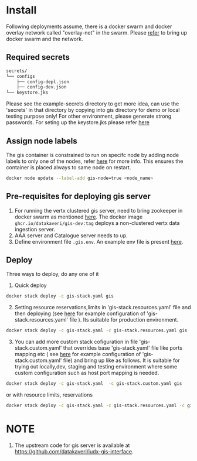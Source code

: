 # Install
 Following deployments assume, there is a docker swarm and  docker overlay network called "overlay-net"  in the swarm. Please [refer](../../../docs/swarm-setup.md) to bring up docker swarm and the network.
## Required secrets
```sh
secrets/
└── configs
    ├── config-depl.json
    ├── config-dev.json
└── keystore.jks
```
Please see the example-secrets directory to get more idea, can use the 'secrets' in that directory by copying into gis  directory  for demo or local testing purpose only! For other environment, please generate strong passwords. For seting up the keystore.jks please refer [here](https://github.com/datakaveri/iudx-voc-server#jwt-signing-key-setup)

## Assign node labels
 The gis container is constrained to run on specifc node by adding node labels to only one of the nodes, refer [here](https://docs.docker.com/engine/swarm/services/#placement-constraints) for more info. This ensures the container is placed always to same node on restart.
```sh
docker node update --label-add gis-node=true <node_name>
```
## Pre-requisites for deploying gis server
1. For running the vertx clustered gis server, need to bring zookeeper in docker swarm as mentioned [here](../zookeeper/README.md).
The  docker image ```ghcr.io/datakaveri/gis-dev:tag``` deploys a non-clustered vertx data ingestion server.
2. AAA server and Catalogue server needs to up.
4. Define environment file ```.gis.env```. An example env file is present [here](example-env).
## Deploy

Three ways to deploy, do any one of it
1. Quick deploy  
```sh
docker stack deploy -c gis-stack.yaml gis 
```
2. Setting resource reservations,limits in 'gis-stack.resources.yaml' file and then deploying (see [here](example-gis-stack.resources.yaml) for example configuration of 'gis-stack.resources.yaml' file ). Its suitable for production environment.

```sh
docker stack deploy -c gis-stack.yaml -c gis-stack.resources.yaml gis
```
3. You can add more custom stack cofiguration in file 'gis-stack.custom.yaml' that overrides base 'gis-stack.yaml' file like ports mapping etc ( see [here](example-gis-stack.custom.yaml) for example configuration of 'gis-stack.custom.yaml' file)  and bring up like as follows. It is suitable for trying out locally,dev, staging and testing environment where some custom configuration such as host port mapping is needed.
```sh
docker stack deploy -c gis-stack.yaml  -c gis-stack.custom.yaml gis
```
or 
with resource limits, reservations
```sh
docker stack deploy -c gis-stack.yaml -c gis-stack.resources.yaml -c gis-stack.custom.yaml gis
```
# NOTE
1. The upstream code for gis server is available at https://github.com/datakaveri/iudx-gis-interface.
